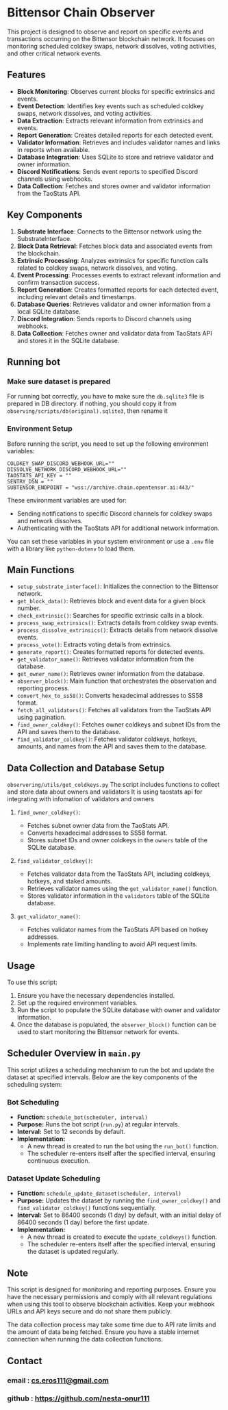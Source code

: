 # Bittensor Chain Observer

This project is designed to observe and report on specific events and transactions occurring on the Bittensor blockchain network. It focuses on monitoring scheduled coldkey swaps, network dissolves, voting activities, and other critical network events.

## Features

- **Block Monitoring**: Observes current blocks for specific extrinsics and events.
- **Event Detection**: Identifies key events such as scheduled coldkey swaps, network dissolves, and voting activities.
- **Data Extraction**: Extracts relevant information from extrinsics and events.
- **Report Generation**: Creates detailed reports for each detected event.
- **Validator Information**: Retrieves and includes validator names and links in reports when available.
- **Database Integration**: Uses SQLite to store and retrieve validator and owner information.
- **Discord Notifications**: Sends event reports to specified Discord channels using webhooks.
- **Data Collection**: Fetches and stores owner and validator information from the TaoStats API.

## Key Components

1. **Substrate Interface**: Connects to the Bittensor network using the SubstrateInterface.
2. **Block Data Retrieval**: Fetches block data and associated events from the blockchain.
3. **Extrinsic Processing**: Analyzes extrinsics for specific function calls related to coldkey swaps, network dissolves, and voting.
4. **Event Processing**: Processes events to extract relevant information and confirm transaction success.
5. **Report Generation**: Creates formatted reports for each detected event, including relevant details and timestamps.
6. **Database Queries**: Retrieves validator and owner information from a local SQLite database.
7. **Discord Integration**: Sends reports to Discord channels using webhooks.
8. **Data Collection**: Fetches owner and validator data from TaoStats API and stores it in the SQLite database.

## Running bot

### Make sure dataset is prepared

For running bot correctly, you have to make sure the `db.sqlite3` file is prepared in DB directory.
if nothing, you should copy it from `observing/scripts/db(original).sqlite3`, then rename it

### Environment Setup

Before running the script, you need to set up the following environment variables:

```
COLDKEY_SWAP_DISCORD_WEBHOOK_URL=""
DISSOLVE_NETWORK_DISCORD_WEBHOOK_URL=""
TAOSTATS_API_KEY = ""
SENTRY_DSN = ""
SUBTENSOR_ENDPOINT = "wss://archive.chain.opentensor.ai:443/"
```

These environment variables are used for:
- Sending notifications to specific Discord channels for coldkey swaps and network dissolves.
- Authenticating with the TaoStats API for additional network information.

You can set these variables in your system environment or use a `.env` file with a library like `python-dotenv` to load them.

## Main Functions

- `setup_substrate_interface()`: Initializes the connection to the Bittensor network.
- `get_block_data()`: Retrieves block and event data for a given block number.
- `check_extrinsic()`: Searches for specific extrinsic calls in a block.
- `process_swap_extrinsics()`: Extracts details from coldkey swap events.
- `process_dissolve_extrinsics()`: Extracts details from network dissolve events.
- `process_vote()`: Extracts voting details from extrinsics.
- `generate_report()`: Creates formatted reports for detected events.
- `get_validator_name()`: Retrieves validator information from the database.
- `get_owner_name()`: Retrieves owner information from the database.
- `observer_block()`: Main function that orchestrates the observation and reporting process.
- `convert_hex_to_ss58()`: Converts hexadecimal addresses to SS58 format.
- `fetch_all_validators()`: Fetches all validators from the TaoStats API using pagination.
- `find_owner_coldkey()`: Fetches owner coldkeys and subnet IDs from the API and saves them to the database.
- `find_validator_coldkey()`: Fetches validator coldkeys, hotkeys, amounts, and names from the API and saves them to the database.

## Data Collection and Database Setup

`observering/utils/get_coldkeys.py`
The script includes functions to collect and store data about owners and validators
It is using taostats api for integrating with infomation of validators and owners

1. `find_owner_coldkey()`: 
   - Fetches subnet owner data from the TaoStats API.
   - Converts hexadecimal addresses to SS58 format.
   - Stores subnet IDs and owner coldkeys in the `owners` table of the SQLite database.

2. `find_validator_coldkey()`:
   - Fetches validator data from the TaoStats API, including coldkeys, hotkeys, and staked amounts.
   - Retrieves validator names using the `get_validator_name()` function.
   - Stores validator information in the `validators` table of the SQLite database.

3. `get_validator_name()`:
   - Fetches validator names from the TaoStats API based on hotkey addresses.
   - Implements rate limiting handling to avoid API request limits.


## Usage

To use this script:
1. Ensure you have the necessary dependencies installed.
2. Set up the required environment variables.
3. Run the script to populate the SQLite database with owner and validator information.
4. Once the database is populated, the `observer_block()` function can be used to start monitoring the Bittensor network for events.

## Scheduler Overview in `main.py`

This script utilizes a scheduling mechanism to run the bot and update the dataset at specified intervals. Below are the key components of the scheduling system:

### Bot Scheduling

- **Function:** `schedule_bot(scheduler, interval)`
- **Purpose:** Runs the bot script (`run.py`) at regular intervals.
- **Interval:** Set to 12 seconds by default.
- **Implementation:** 
  - A new thread is created to run the bot using the `run_bot()` function.
  - The scheduler re-enters itself after the specified interval, ensuring continuous execution.

### Dataset Update Scheduling

- **Function:** `schedule_update_dataset(scheduler, interval)`
- **Purpose:** Updates the dataset by running the `find_owner_coldkey()` and `find_validator_coldkey()` functions sequentially.
- **Interval:** Set to 86400 seconds (1 day) by default, with an initial delay of 86400 seconds (1 day) before the first update.
- **Implementation:**
  - A new thread is created to execute the `update_coldkeys()` function.
  - The scheduler re-enters itself after the specified interval, ensuring the dataset is updated regularly.

## Note

This script is designed for monitoring and reporting purposes. Ensure you have the necessary permissions and comply with all relevant regulations when using this tool to observe blockchain activities. Keep your webhook URLs and API keys secure and do not share them publicly.

The data collection process may take some time due to API rate limits and the amount of data being fetched. Ensure you have a stable internet connection when running the data collection functions.

## Contact

### email : cs.eros111@gmail.com
### github : https://github.com/nesta-onur111